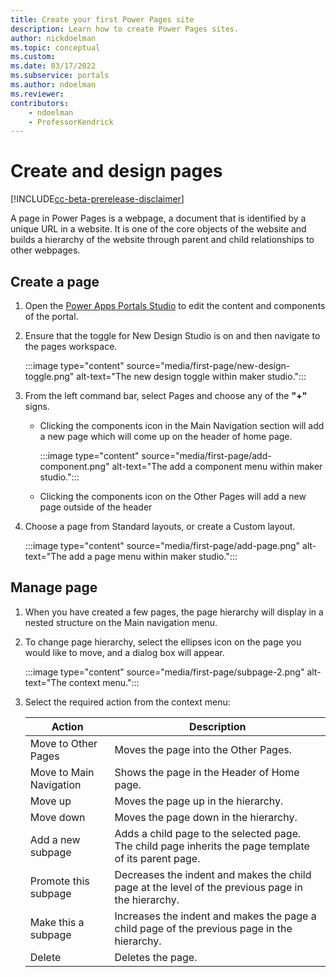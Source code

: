 ```yaml
---
title: Create your first Power Pages site
description: Learn how to create Power Pages sites.
author: nickdoelman
ms.topic: conceptual
ms.custom: 
ms.date: 03/17/2022
ms.subservice: portals
ms.author: ndoelman 
ms.reviewer: 
contributors:
    - ndoelman
    - ProfessorKendrick
---
```


# Create and design pages

[!INCLUDE[cc-beta-prerelease-disclaimer](../includes/cc-beta-prerelease-disclaimer.md)]

A page in Power Pages is a webpage, a document that is identified by a unique URL in a website. It is one of the core objects of the website and builds a hierarchy of the website through parent and child relationships to other webpages.

## Create a page

1. Open the [Power Apps Portals Studio](/powerapps/maker/portals/portal-designer-anatomy) to edit the content and components of the portal.

1. Ensure that the toggle for New Design Studio is on and then navigate to the pages workspace.

    :::image type="content" source="media/first-page/new-design-toggle.png" alt-text="The new design toggle within maker studio.":::

1. From the left command bar, select Pages and choose any of the **"+"** signs.

    - Clicking the components icon in the Main Navigation section will add a new page which will come up on the header of home page.

        :::image type="content" source="media/first-page/add-component.png" alt-text="The add a component menu within maker studio.":::

    - Clicking the components icon on the Other Pages will add a new page outside of the header

1. Choose a page from Standard layouts, or create a Custom layout.

    :::image type="content" source="media/first-page/add-page.png" alt-text="The add a page menu within maker studio.":::

## Manage page

1. When you have created a few pages, the page hierarchy will display in a nested structure on the Main navigation menu.

1. To change page hierarchy, select the ellipses icon on the page you would like to move, and a dialog box will appear.

    :::image type="content" source="media/first-page/subpage-2.png" alt-text="The context menu.":::

1. Select the required action from the context menu:

    | Action | Description |
    | ----------- | ----------- |
    | Move to Other Pages| Moves the page into the Other Pages. |
    | Move to Main Navigation | Shows the page in the Header of Home page. |
    | Move up | Moves the page up in the hierarchy. |
    | Move down | Moves the page down in the hierarchy. |
    | Add a new subpage | Adds a child page to the selected page. The child page inherits the page template of its parent page. |
    | Promote this subpage | Decreases the indent and makes the child page at the level of the previous page in the hierarchy. |
    | Make this a subpage | Increases the indent and makes the page a child page of the previous page in the hierarchy. |
    | Delete | Deletes the page. |
